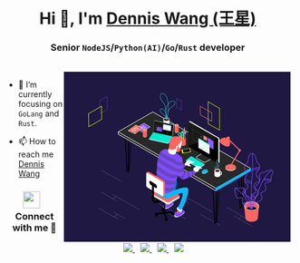 <!--
**devmaster518/devmaster518** is a ✨ _special_ ✨ repository because its `README.md` (this file) appears on your GitHub profile.

Here are some ideas to get you started:

- 🔭 I’m currently working on ...
- 🌱 I’m currently learning ...
- 👯 I’m looking to collaborate on ...
- 🤔 I’m looking for help with ...
- 💬 Ask me about ...
- 📫 How to reach me: ...
- 😄 Pronouns: ...
- ⚡ Fun fact: ...
-->

<h1 align="center">Hi 👋, I'm <a href="https://devstar-resume-page-v2.vercel.app/" target="blank">Dennis Wang (王星)</a></h1>
<h3 align="center">Senior <code>NodeJS</code>/<code>Python(AI)</code>/<code>Go</code>/<code>Rust</code> developer</h3>

<br />

<a target="_blank" align="center">
  <img align="right" top="500" height="300" width="400" alt="I work like this!" src="Productive_Working.gif">
</a>

- 🌱 I’m currently focusing on `GoLang` and `Rust`.

- 📫 How to reach me [Dennis Wang](mailto:christendennis779@gmail.com)

<h3 align="center" > <img src="https://media.giphy.com/media/iY8CRBdQXODJSCERIr/giphy.gif" width="30" height="30" style="margin-right: 10px;">Connect with me 🤝 </h3>
<p align="center">
  <div align="center"  class="icons-social" style="margin-left: 10px;">
    <a style="margin-left: 10px;" target="_blank" href="https://www.linkedin.com/in/wang-xing-667365315/">
      <img src="https://img.icons8.com/doodle/40/000000/linkedin--v2.png">
    </a>
    <a style="margin-left: 10px;" target="_blank" href="https://github.com/devmaster518">
      <img src="https://img.icons8.com/doodle/40/000000/github--v1.png">
    </a>
    <a style="margin-left: 10px;" target="_blank" href="skype:live:.cid.3592c9df0706eb6c?call">
      <img src="https://img.icons8.com/doodle/40/000000/skype--v1.png">
    </a>
    <a style="margin-left: 10px;" target="_blank" href="https://wa.me/447940728737">
      <img src="https://img.icons8.com/doodle/40/000000/whatsapp--v1.png">
    </a>
  </div>
</p>
<br />
